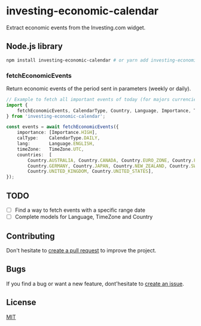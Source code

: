 # investing-economic-calendar

Extract economic events from the Investing.com widget.

## Node.js library

```bash
npm install investing-economic-calendar # or yarn add investing-economic-calendar
```

### fetchEconomicEvents
Return economic events of the period sent in parameters (weekly or daily).

```typescript
// Example to fetch all important events of today (for majors currencies).
import {
	fetchEconomicEvents, CalendarType, Country, Language, Importance, TimeZone,
} from 'investing-economic-calendar';

const events = await fetchEconomicEvents({
	importance: [Importance.HIGH],
	calType:    CalendarType.DAILY,
	lang:       Language.ENGLISH,
	timeZone:   TimeZone.UTC,
	countries:  [
		Country.AUSTRALIA, Country.CANADA, Country.EURO_ZONE, Country.FRANCE,
		Country.GERMANY, Country.JAPAN, Country.NEW_ZEALAND, Country.SWITZERLAND,
		Country.UNITED_KINGDOM, Country.UNITED_STATES],
});
```

## TODO
- [ ] Find a way to fetch events with a specific range date
- [ ] Complete models for Language, TimeZone and Country

## Contributing

Don't hesitate to [create a pull request](https://github.com/lludol/investing-economic-calendar/pulls) to improve the project.

## Bugs

If you find a bug or want a new feature, dont'hesitate to [create an issue](https://github.com/lludol/investing-economic-calendar/issues).

## License

[MIT](LICENSE)
